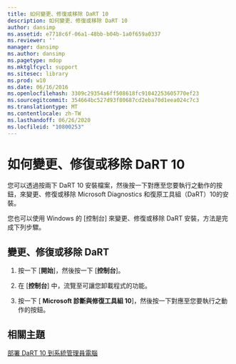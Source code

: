 ```yaml
---
title: 如何變更、修復或移除 DaRT 10
description: 如何變更、修復或移除 DaRT 10
author: dansimp
ms.assetid: e7718c6f-06a1-48bb-b04b-1a0f659a0337
ms.reviewer: ''
manager: dansimp
ms.author: dansimp
ms.pagetype: mdop
ms.mktglfcycl: support
ms.sitesec: library
ms.prod: w10
ms.date: 06/16/2016
ms.openlocfilehash: 3309c29354a6ff508618fc91042253605770ef23
ms.sourcegitcommit: 354664bc527d93f80687cd2eba70d1eea024c7c3
ms.translationtype: MT
ms.contentlocale: zh-TW
ms.lasthandoff: 06/26/2020
ms.locfileid: "10800253"
---
```

# 如何變更、修復或移除 DaRT 10


您可以透過按兩下 DaRT 10 安裝檔案，然後按一下對應至您要執行之動作的按鈕，來變更、修復或移除 Microsoft Diagnostics 和復原工具組（DaRT）10的安裝。

您也可以使用 Windows 的 [控制台] 來變更、修復或移除 DaRT 安裝，方法是完成下列步驟。

## 變更、修復或移除 DaRT


1.  按一下 [**開始**]，然後按一下 [**控制台**]。

2.  在 [**控制台**] 中，流覽至可讓您卸載程式的功能。

3.  按一下 [ **Microsoft 診斷與修復工具組 10**]，然後按一下對應至您要執行之動作的按鈕。

## 相關主題


[部署 DaRT 10 到系統管理員電腦](deploying-dart-10-to-administrator-computers.md)

 

 





